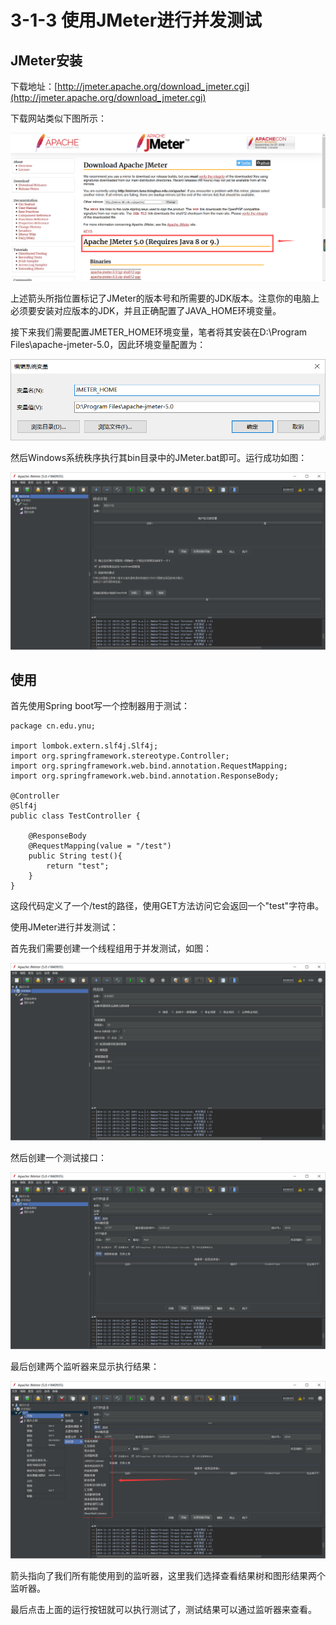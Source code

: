 # 3-1-3 使用JMeter进行并发测试

## JMeter安装

下载地址：[http://jmeter.apache.org/download_jmeter.cgi](http://jmeter.apache.org/download_jmeter.cgi)

下载网站类似下图所示：

![](images/JMeter_download_1.png)

上述箭头所指位置标记了JMeter的版本号和所需要的JDK版本。注意你的电脑上必须要安装对应版本的JDK，并且正确配置了JAVA_HOME环境变量。

接下来我们需要配置JMETER_HOME环境变量，笔者将其安装在D:\Program Files\apache-jmeter-5.0，因此环境变量配置为：

![JMeter_home_setting](images/JMeter_home_setting.png)

然后Windows系统秩序执行其bin目录中的JMeter.bat即可。运行成功如图：

![JMeter_show](images/JMeter_show.png)

## 使用

首先使用Spring boot写一个控制器用于测试：

    package cn.edu.ynu;

    import lombok.extern.slf4j.Slf4j;
    import org.springframework.stereotype.Controller;
    import org.springframework.web.bind.annotation.RequestMapping;
    import org.springframework.web.bind.annotation.ResponseBody;

    @Controller
    @Slf4j
    public class TestController {

        @ResponseBody
        @RequestMapping(value = "/test")
        public String test(){
            return "test";
        }
    }

这段代码定义了一个/test的路径，使用GET方法访问它会返回一个"test"字符串。

使用JMeter进行并发测试：

首先我们需要创建一个线程组用于并发测试，如图：

![JMeter_create_thread_group](images/JMeter_create_thread_group.png)

然后创建一个测试接口：

![JMeter_create_test_interface](images/JMeter_create_test_interface.png)

最后创建两个监听器来显示执行结果：

![JMeter_create_listener_1.png](images/JMeter_create_listener_1.png)

箭头指向了我们所有能使用到的监听器，这里我们选择查看结果树和图形结果两个监听器。

最后点击上面的运行按钮就可以执行测试了，测试结果可以通过监听器来查看。